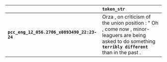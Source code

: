 |                                             | `token_str`                                                                                                                                                |
|:--------------------------------------------|:-----------------------------------------------------------------------------------------------------------------------------------------------------------|
| **`pcc_eng_12_056.2706_x0893490_22:23-24`** | Orza , on criticism of the union position : " Oh , come now , minor-leaguers are being asked to do something __``terribly different``__ than in the past . |